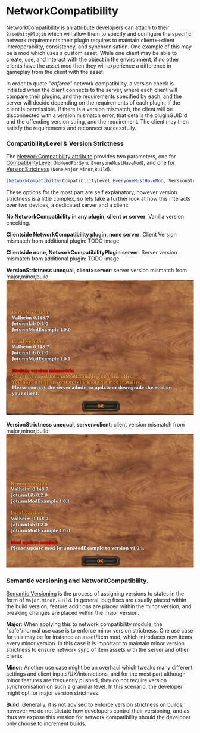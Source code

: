 # NetworkCompatibility

[NetworkCompatibility](xref:JotunnLib.Utils.NetworkCompatibiltyAttribute) is an attribute developers can attach to their `BaseUnityPlugin` which will allow them to specify and configure the specific network requirements their plugin requires to maintain client<->client interoperability, consistency, and synchronisation. One example of this may be a mod which uses a custom asset. While one client may be able to create, use, and interact with the object in the environment, if no other clients have the asset mod then they will experience a difference in gameplay from the client with the asset.

In order to quote *"enforce"* network compatibility, a version check is initiated when the client connects to the server, where each client will compare their plugins, and the requirements specified by each, and the server will decide depending on the requirements of each plugin, if the client is permissible. If there is a version mismatch, the client will be disconnected with a version mismatch error, that details the pluginGUID'd and the offending version string, and the requirement. The client may then satisfy the requirements and reconnect successfully.

### CompatibilityLevel & Version Strictness
The [NetworkCompatibility attribute](xref:JotunnLib.Utils.NetworkCompatibiltyAttribute) provides two parameters, one for [CompatibilityLevel](xref:JotunnLib.Utils.CompatibilityLevel) (`NoNeedForSync`,`EveryoneMustHaveMod`), and one for [VersionStrictness](xref:JotunnLib.Utils.VersionStrictness) (`None`,`Major`,`Minor`,`Build`).

```cs
[NetworkCompatibilty(CompatibilityLevel.EveryoneMustHaveMod, VersionStrictness.Minor)]
```

These options for the most part are self explanatory, however version strictness is a little complex, so lets take a further look at how this interacts over two devices, a dedicated server and a client:

**No NetworkCompatibility in any plugin, client or server**: Vanilla version checking.

**Clientside NetworkCompatibility plugin, none server**: Client Version mismatch from additional plugin:
TODO image

**Clientside none, NetworkCompatibilityPlugin server**: Server version mismatch from additional plugin:
TODO image

**VersionStrictness unequal, client>server**: server version mismatch from major,minor,build:
![File](../../images/utils/NetworkCompatClient-gr-Server.png)

**VersionStrictness unequal, server>client**: client version mismatch from major,minor,build:
![Network Compat Server Gr Client](../../images/utils/NetworkCompatServer-gr-Client.png)

### Semantic versioning and NetworkCompatibility.

[Semantic Versioning](https://semver.org/) is the process of assigning versions to states in the form of `Major.Minor.Build`. In general, bug fixes are usually placed within the build version, feature additions are placed within the minor version, and breaking changes are placed within the major version.

**Major**:
When applying this to network compatibility module, the "safe"/normal use case is to enforce minor version strictness. One use case for this may be for instance an asset/item mod, which introduces new items every minor version. In this case it is important to maintain minor version strictness to ensure network sync of item assets with the server and other clients.

**Minor**:
Another use case might be an overhaul which tweaks many different settings and client inputs/UX/interactions, and for the most part although minor features are frequently pushed, they do not require version synchronisation on such a granular level. In this scenario, the developer might opt for major version strictness.

**Build**:
Generally, it is not advised to enforce version strictness on builds, however we do not dictate how developers control their versioning, and as thus we expose this version for network compatibility should the developer only choose to increment builds.